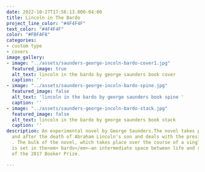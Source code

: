 ```yaml
---
date: 2022-10-27T17:56:13.000-04:00
title: Lincoln in The Bardo
project_line_color: "#4F4F4F"
text_color: "#4F4F4F"
color: "#FBFAF8"
categories:
- custom type
- covers
image_gallery:
- image: "../assets/saunders-george-incoln-bardo-cover1.jpg"
  featured_image: true
  alt_text: lincoln in the bardo by george saunders book cover
  caption: ''
- image: "../assets/saunders-george-incoln-bardo-spine.jpg"
  featured_image: false
  alt_text: 'lincoln in the bardo by george saunders book spine '
  caption: ''
- image: "../assets/saunders-george-incoln-bardo-stack.jpg"
  featured_image: false
  alt_text: lincoln in the bardo by george saunders book stack
  caption: ''
description: An experimental novel by George Saunders.The novel takes place during
  and after the death of Abraham Lincoln's son and deals with the president's grief
  . The bulk of the novel, which takes place over the course of a single evening,
  is set in the<em> bardo</em>—an intermediate space between life and rebirth. Winner
  of the 2017 Booker Prize.

---
```

